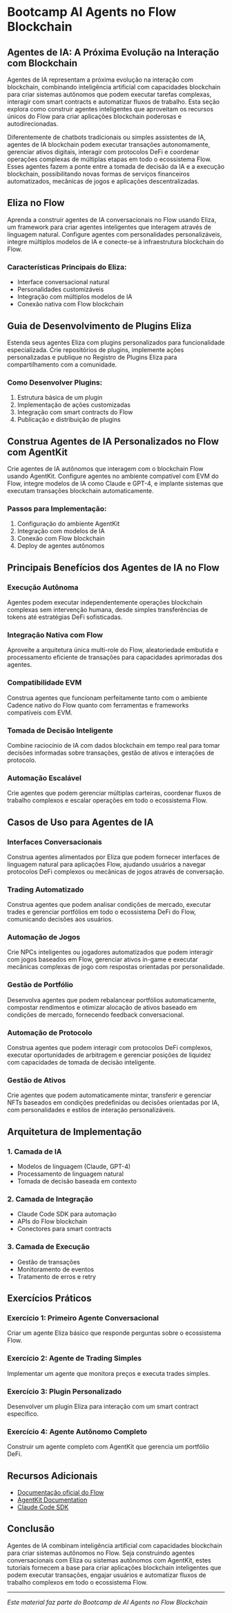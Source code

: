 # Bootcamp AI Agents no Flow Blockchain

## Agentes de IA: A Próxima Evolução na Interação com Blockchain

Agentes de IA representam a próxima evolução na interação com blockchain, combinando inteligência artificial com capacidades blockchain para criar sistemas autônomos que podem executar tarefas complexas, interagir com smart contracts e automatizar fluxos de trabalho. Esta seção explora como construir agentes inteligentes que aproveitam os recursos únicos do Flow para criar aplicações blockchain poderosas e autodirecionadas.

Diferentemente de chatbots tradicionais ou simples assistentes de IA, agentes de IA blockchain podem executar transações autonomamente, gerenciar ativos digitais, interagir com protocolos DeFi e coordenar operações complexas de múltiplas etapas em todo o ecossistema Flow. Esses agentes fazem a ponte entre a tomada de decisão da IA e a execução blockchain, possibilitando novas formas de serviços financeiros automatizados, mecânicas de jogos e aplicações descentralizadas.

## Eliza no Flow

Aprenda a construir agentes de IA conversacionais no Flow usando Eliza, um framework para criar agentes inteligentes que interagem através de linguagem natural. Configure agentes com personalidades personalizáveis, integre múltiplos modelos de IA e conecte-se à infraestrutura blockchain do Flow.

### Características Principais do Eliza:
- Interface conversacional natural
- Personalidades customizáveis
- Integração com múltiplos modelos de IA
- Conexão nativa com Flow blockchain

## Guia de Desenvolvimento de Plugins Eliza

Estenda seus agentes Eliza com plugins personalizados para funcionalidade especializada. Crie repositórios de plugins, implemente ações personalizadas e publique no Registro de Plugins Eliza para compartilhamento com a comunidade.

### Como Desenvolver Plugins:
1. Estrutura básica de um plugin
2. Implementação de ações customizadas
3. Integração com smart contracts do Flow
4. Publicação e distribuição de plugins

## Construa Agentes de IA Personalizados no Flow com AgentKit

Crie agentes de IA autônomos que interagem com o blockchain Flow usando AgentKit. Configure agentes no ambiente compatível com EVM do Flow, integre modelos de IA como Claude e GPT-4, e implante sistemas que executam transações blockchain automaticamente.

### Passos para Implementação:
1. Configuração do ambiente AgentKit
2. Integração com modelos de IA
3. Conexão com Flow blockchain
4. Deploy de agentes autônomos

## Principais Benefícios dos Agentes de IA no Flow

### Execução Autônoma
Agentes podem executar independentemente operações blockchain complexas sem intervenção humana, desde simples transferências de tokens até estratégias DeFi sofisticadas.

### Integração Nativa com Flow
Aproveite a arquitetura única multi-role do Flow, aleatoriedade embutida e processamento eficiente de transações para capacidades aprimoradas dos agentes.

### Compatibilidade EVM
Construa agentes que funcionam perfeitamente tanto com o ambiente Cadence nativo do Flow quanto com ferramentas e frameworks compatíveis com EVM.

### Tomada de Decisão Inteligente
Combine raciocínio de IA com dados blockchain em tempo real para tomar decisões informadas sobre transações, gestão de ativos e interações de protocolo.

### Automação Escalável
Crie agentes que podem gerenciar múltiplas carteiras, coordenar fluxos de trabalho complexos e escalar operações em todo o ecossistema Flow.

## Casos de Uso para Agentes de IA

### Interfaces Conversacionais
Construa agentes alimentados por Eliza que podem fornecer interfaces de linguagem natural para aplicações Flow, ajudando usuários a navegar protocolos DeFi complexos ou mecânicas de jogos através de conversação.

### Trading Automatizado
Construa agentes que podem analisar condições de mercado, executar trades e gerenciar portfólios em todo o ecossistema DeFi do Flow, comunicando decisões aos usuários.

### Automação de Jogos
Crie NPCs inteligentes ou jogadores automatizados que podem interagir com jogos baseados em Flow, gerenciar ativos in-game e executar mecânicas complexas de jogo com respostas orientadas por personalidade.

### Gestão de Portfólio
Desenvolva agentes que podem rebalancear portfólios automaticamente, compostar rendimentos e otimizar alocação de ativos baseado em condições de mercado, fornecendo feedback conversacional.

### Automação de Protocolo
Construa agentes que podem interagir com protocolos DeFi complexos, executar oportunidades de arbitragem e gerenciar posições de liquidez com capacidades de tomada de decisão inteligente.

### Gestão de Ativos
Crie agentes que podem automaticamente mintar, transferir e gerenciar NFTs baseados em condições predefinidas ou decisões orientadas por IA, com personalidades e estilos de interação personalizáveis.

## Arquitetura de Implementação

### 1. Camada de IA
- Modelos de linguagem (Claude, GPT-4)
- Processamento de linguagem natural
- Tomada de decisão baseada em contexto

### 2. Camada de Integração
- Claude Code SDK para automação
- APIs do Flow blockchain
- Conectores para smart contracts

### 3. Camada de Execução
- Gestão de transações
- Monitoramento de eventos
- Tratamento de erros e retry

## Exercícios Práticos

### Exercício 1: Primeiro Agente Conversacional
Criar um agente Eliza básico que responde perguntas sobre o ecossistema Flow.

### Exercício 2: Agente de Trading Simples
Implementar um agente que monitora preços e executa trades simples.

### Exercício 3: Plugin Personalizado
Desenvolver um plugin Eliza para interação com um smart contract específico.

### Exercício 4: Agente Autônomo Completo
Construir um agente completo com AgentKit que gerencia um portfólio DeFi.

## Recursos Adicionais

- [Documentação oficial do Flow](https://developers.flow.com)
- [AgentKit Documentation](https://docs.agentkit.com)
- [Claude Code SDK](https://claude.ai/docs/sdk)

## Conclusão

Agentes de IA combinam inteligência artificial com capacidades blockchain para criar sistemas autônomos no Flow. Seja construindo agentes conversacionais com Eliza ou sistemas autônomos com AgentKit, estes tutoriais fornecem a base para criar aplicações blockchain inteligentes que podem executar transações, engajar usuários e automatizar fluxos de trabalho complexos em todo o ecossistema Flow.

---

*Este material faz parte do Bootcamp de AI Agents no Flow Blockchain*